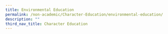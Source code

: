 ```yaml
---
title: Environmental Education
permalink: /non-academic/Character-Education/environmental-education/
description: ""
third_nav_title: Character Education
---
```

